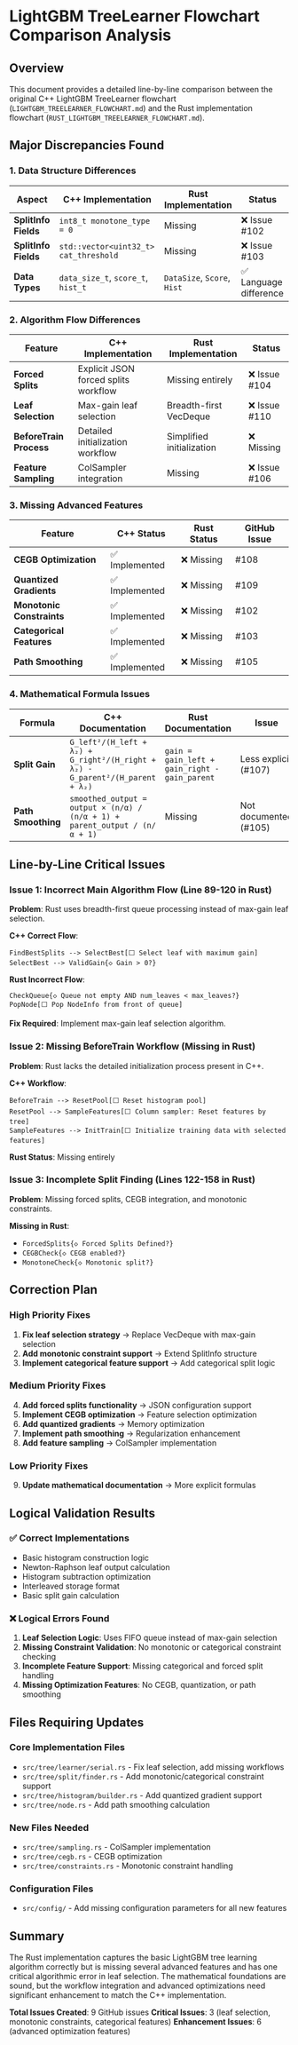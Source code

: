 # LightGBM TreeLearner Flowchart Comparison Analysis

## Overview
This document provides a detailed line-by-line comparison between the original C++ LightGBM TreeLearner flowchart (`LIGHTGBM_TREELEARNER_FLOWCHART.md`) and the Rust implementation flowchart (`RUST_LIGHTGBM_TREELEARNER_FLOWCHART.md`).

## Major Discrepancies Found

### 1. **Data Structure Differences**

| Aspect | C++ Implementation | Rust Implementation | Status |
|--------|-------------------|-------------------|---------|
| **SplitInfo Fields** | `int8_t monotone_type = 0` | Missing | ❌ Issue #102 |
| **SplitInfo Fields** | `std::vector<uint32_t> cat_threshold` | Missing | ❌ Issue #103 |
| **Data Types** | `data_size_t`, `score_t`, `hist_t` | `DataSize`, `Score`, `Hist` | ✅ Language difference |

### 2. **Algorithm Flow Differences**

| Feature | C++ Implementation | Rust Implementation | Status |
|---------|-------------------|-------------------|---------|
| **Forced Splits** | Explicit JSON forced splits workflow | Missing entirely | ❌ Issue #104 |
| **Leaf Selection** | Max-gain leaf selection | Breadth-first VecDeque | ❌ Issue #110 |
| **BeforeTrain Process** | Detailed initialization workflow | Simplified initialization | ❌ Missing |
| **Feature Sampling** | ColSampler integration | Missing | ❌ Issue #106 |

### 3. **Missing Advanced Features**

| Feature | C++ Status | Rust Status | GitHub Issue |
|---------|------------|-------------|--------------|
| **CEGB Optimization** | ✅ Implemented | ❌ Missing | #108 |
| **Quantized Gradients** | ✅ Implemented | ❌ Missing | #109 |
| **Monotonic Constraints** | ✅ Implemented | ❌ Missing | #102 |
| **Categorical Features** | ✅ Implemented | ❌ Missing | #103 |
| **Path Smoothing** | ✅ Implemented | ❌ Missing | #105 |

### 4. **Mathematical Formula Issues**

| Formula | C++ Documentation | Rust Documentation | Issue |
|---------|------------------|-------------------|-------|
| **Split Gain** | `G_left²/(H_left + λ₂) + G_right²/(H_right + λ₂) - G_parent²/(H_parent + λ₂)` | `gain = gain_left + gain_right - gain_parent` | Less explicit (#107) |
| **Path Smoothing** | `smoothed_output = output × (n/α) / (n/α + 1) + parent_output / (n/α + 1)` | Missing | Not documented (#105) |

## Line-by-Line Critical Issues

### Issue 1: Incorrect Main Algorithm Flow (Line 89-120 in Rust)
**Problem**: Rust uses breadth-first queue processing instead of max-gain leaf selection.

**C++ Correct Flow**:
```mermaid
FindBestSplits --> SelectBest[⬜ Select leaf with maximum gain]
SelectBest --> ValidGain{◇ Gain > 0?}
```

**Rust Incorrect Flow**:
```mermaid
CheckQueue{◇ Queue not empty AND num_leaves < max_leaves?}
PopNode[⬜ Pop NodeInfo from front of queue]
```

**Fix Required**: Implement max-gain leaf selection algorithm.

### Issue 2: Missing BeforeTrain Workflow (Missing in Rust)
**Problem**: Rust lacks the detailed initialization process present in C++.

**C++ Workflow**:
```mermaid
BeforeTrain --> ResetPool[⬜ Reset histogram pool]
ResetPool --> SampleFeatures[⬜ Column sampler: Reset features by tree]
SampleFeatures --> InitTrain[⬜ Initialize training data with selected features]
```

**Rust Status**: Missing entirely

### Issue 3: Incomplete Split Finding (Lines 122-158 in Rust)
**Problem**: Missing forced splits, CEGB integration, and monotonic constraints.

**Missing in Rust**:
- `ForcedSplits{◇ Forced Splits Defined?}`
- `CEGBCheck{◇ CEGB enabled?}`
- `MonotoneCheck{◇ Monotonic split?}`

## Correction Plan

### High Priority Fixes
1. **Fix leaf selection strategy** → Replace VecDeque with max-gain selection
2. **Add monotonic constraint support** → Extend SplitInfo structure
3. **Implement categorical feature support** → Add categorical split logic

### Medium Priority Fixes
4. **Add forced splits functionality** → JSON configuration support
5. **Implement CEGB optimization** → Feature selection optimization
6. **Add quantized gradients** → Memory optimization
7. **Implement path smoothing** → Regularization enhancement
8. **Add feature sampling** → ColSampler implementation

### Low Priority Fixes
9. **Update mathematical documentation** → More explicit formulas

## Logical Validation Results

### ✅ Correct Implementations
- Basic histogram construction logic
- Newton-Raphson leaf output calculation
- Histogram subtraction optimization
- Interleaved storage format
- Basic split gain calculation

### ❌ Logical Errors Found
1. **Leaf Selection Logic**: Uses FIFO queue instead of max-gain selection
2. **Missing Constraint Validation**: No monotonic or categorical constraint checking
3. **Incomplete Feature Support**: Missing categorical and forced split handling
4. **Missing Optimization Features**: No CEGB, quantization, or path smoothing

## Files Requiring Updates

### Core Implementation Files
- `src/tree/learner/serial.rs` - Fix leaf selection, add missing workflows
- `src/tree/split/finder.rs` - Add monotonic/categorical constraint support
- `src/tree/histogram/builder.rs` - Add quantized gradient support
- `src/tree/node.rs` - Add path smoothing calculation

### New Files Needed
- `src/tree/sampling.rs` - ColSampler implementation
- `src/tree/cegb.rs` - CEGB optimization
- `src/tree/constraints.rs` - Monotonic constraint handling

### Configuration Files
- `src/config/` - Add missing configuration parameters for all new features

## Summary
The Rust implementation captures the basic LightGBM tree learning algorithm correctly but is missing several advanced features and has one critical algorithmic error in leaf selection. The mathematical foundations are sound, but the workflow integration and advanced optimizations need significant enhancement to match the C++ implementation.

**Total Issues Created**: 9 GitHub issues
**Critical Issues**: 3 (leaf selection, monotonic constraints, categorical features)
**Enhancement Issues**: 6 (advanced optimization features)